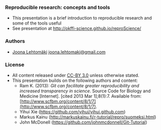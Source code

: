### Reproducible research: concepts and tools

* This presentation is a brief introduction to reproducible research and some of the tools useful
* See presentation at http://okffi-science.github.io/reproScience/

### Authors

* [Joona Lehtomäki](https://github.com/jlehtoma) <joona.lehtomaki@gmail.com>

### License

* All content released under [CC-BY 3.0](http://creativecommons.org/licenses/by/3.0/) unless otherwise stated.
* This presentation builds on the following authors and content:
  - Ram K. (2013): _Git can facilitate greater reproducibility and increased transparency in science_. Source Code for Biology and Medicine [Internet]. [cited 2013 Mar 1];8(1):7. Available from: [http://www.scfbm.org/content/8/1/7](http://www.scfbm.org/content/8/1/7).
  - Yihui Xie (https://github.com/yihui/yihui.github.com)
  - Markus Kainu (http://markuskainu.fi/r-tutorial/repro/suomeksi.html)
  - John McDonell (https://github.com/johnmcdonnell/Git-Tutorial)

